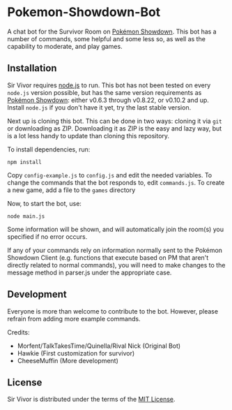 Pokemon-Showdown-Bot
====================

A chat bot for the Survivor Room on [Pokémon Showdown][1]. This bot has a number of commands, some helpful and some less so, as well as the capability to moderate, and play games. 

  [1]: http://www.pokemonshowdown.com/survivor


Installation
------------

Sir Vivor requires [node.js][2] to run.
This bot has not been tested on every `node.js` version possible, but has the same version requirements as [Pokémon Showdown][3]: either v0.6.3 through v0.8.22, or v0.10.2 and up.
Install `node.js` if you don't have it yet, try the last stable version.

Next up is cloning this bot. This can be done in two ways: cloning it via `git` or downloading as ZIP.
Downloading it as ZIP is the easy and lazy way, but is a lot less handy to update than cloning this repository.

To install dependencies, run:

    npm install

Copy `config-example.js` to `config.js` and edit the needed variables.
To change the commands that the bot responds to, edit `commands.js`.
To create a new game, add a file to the `games` directory

Now, to start the bot, use:

    node main.js

Some information will be shown, and will automatically join the room(s) you specified if no error occurs.

  [2]: http://nodejs.org/
  [3]: https://github.com/Zarel/Pokemon-Showdown

If any of your commands rely on information normally sent to the Pokémon Showdown Client (e.g. functions that execute based on PM that aren't directly related to normal commands), you will need to make changes to the message method in parser.js under the appropriate case.

Development
-----------

Everyone is more than welcome to contribute to the bot.
However, please refrain from adding more example commands.

Credits:
 - Morfent/TalkTakesTime/Quinella/Rival Nick (Original Bot)
 - Hawkie (First customization for survivor)
 - CheeseMuffin (More development)

License
-------

Sir Vivor is distributed under the terms of the [MIT License][5].

  [5]: https://github.com/Swirlyder/I-m-a-sirvivor/blob/master/workspace%20sir%20vivor/README.md
